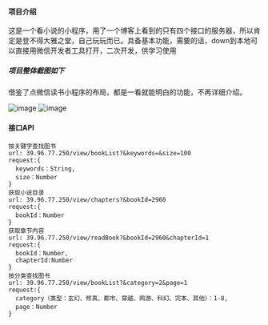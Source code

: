 #### 项目介绍

​	这是一个看小说的小程序，用了一个博客上看到的只有四个接口的服务器，所以肯定是登不得大雅之堂，自己玩玩而已。具备基本功能，需要的话，down到本地可以直接用微信开发者工具打开，二次开发，供学习使用

##### 项目整体截图如下

​	借鉴了点微信读书小程序的布局，都是一看就能明白的功能，不再详细介绍。

![image](http://i1.fuimg.com/731357/b14db497d0f87d59.png)
![image](http://i1.fuimg.com/731357/16bbe6c06816c2cd.png)
#### 接口API

```
按关键字查找图书
url: 39.96.77.250/view/bookList?&keywords=&size=100
request:{
  keywords：String,
  size：Number
}
获取小说目录
url: 39.96.77.250/view/chapters?&bookId=2960
request:{
  bookId：Number
}
获取章节内容
url: 39.96.77.250/view/readBook?&bookId=2960&chapterId=1
request:{
  bookId：Number,
  chapterId:Number
}
按分类查找图书
url: 39.96.77.250/view/bookList?&category=2&page=1
request:{
  category（类型：玄幻、修真、都市、穿越、网游、科幻、完本、其他）：1-8,
  page：Number
}
```

